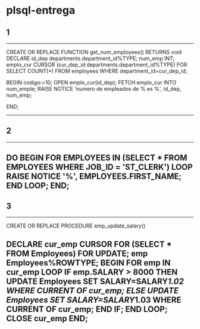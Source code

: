 # plsql-entrega

## 1
---

 CREATE OR REPLACE FUNCTION get_num_employees() 
  RETURNS void 
  DECLARE 
      id_dep departments.department_id%TYPE; 
      num_emp INT; 
      emplo_cur CURSOR (cur_dep_id departments.department_id%TYPE) FOR 
          SELECT COUNT(*) FROM employees WHERE department_id=cur_dep_id; 
      
  BEGIN 
      codigo:=10; 
      OPEN emplo_cur(id_dep); 
      FETCH emplo_cur INTO num_emple; 
      RAISE NOTICE 'numero de empleados de % es %', id_dep, num_emp; 
      
      
  END;

---

## 2
---
 DO 
  BEGIN
      FOR EMPLOYEES IN (SELECT * FROM EMPLOYEES WHERE JOB_ID = 'ST_CLERK') LOOP
          RAISE NOTICE '%', EMPLOYEES.FIRST_NAME;
      END LOOP;
  END;
---

## 3
---
  CREATE OR REPLACE PROCEDURE emp_update_salary() 
  
  DECLARE 
      cur_emp CURSOR FOR (SELECT * FROM Employees) FOR UPDATE; 
      emp Employees%ROWTYPE;
  BEGIN 
      FOR emp IN cur_emp LOOP 
          IF emp.SALARY > 8000 THEN 
              UPDATE Employees SET SALARY=SALARY*1.02 WHERE CURRENT OF cur_emp; 
          ELSE 
              UPDATE Employees SET SALARY=SALARY*1.03 WHERE CURRENT OF cur_emp; 
          END IF; 
      END LOOP; 
      CLOSE cur_emp
  END;
---

